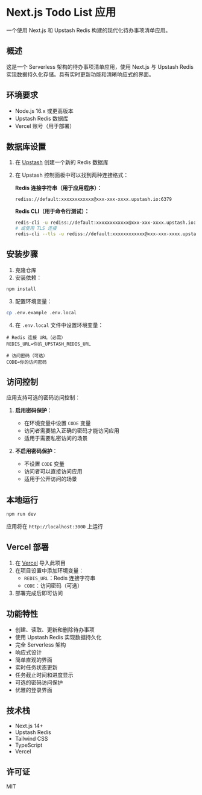 # Next.js Todo List 应用

一个使用 Next.js 和 Upstash Redis 构建的现代化待办事项清单应用。

## 概述

这是一个 Serverless 架构的待办事项清单应用，使用 Next.js 与 Upstash Redis 实现数据持久化存储。具有实时更新功能和清晰响应式的界面。

## 环境要求

- Node.js 16.x 或更高版本
- Upstash Redis 数据库
- Vercel 账号（用于部署）

## 数据库设置

1. 在 [Upstash](https://upstash.com/) 创建一个新的 Redis 数据库
2. 在 Upstash 控制面板中可以找到两种连接格式：

   **Redis 连接字符串（用于应用程序）：**
   ```
   rediss://default:xxxxxxxxxxxx@xxx-xxx-xxxx.upstash.io:6379
   ```

   **Redis CLI（用于命令行测试）：**
   ```bash
   redis-cli -u rediss://default:xxxxxxxxxxxx@xxx-xxx-xxxx.upstash.io:6379
   # 或使用 TLS 连接
   redis-cli --tls -u rediss://default:xxxxxxxxxxxx@xxx-xxx-xxxx.upstash.io:6379
   ```

## 安装步骤

1. 克隆仓库
2. 安装依赖：
```bash
npm install
```

3. 配置环境变量：
```bash
cp .env.example .env.local
```

4. 在 `.env.local` 文件中设置环境变量：
```env
# Redis 连接 URL（必需）
REDIS_URL=你的_UPSTASH_REDIS_URL

# 访问密码（可选）
CODE=你的访问密码
```

## 访问控制

应用支持可选的密码访问控制：

1. **启用密码保护**：
   - 在环境变量中设置 `CODE` 变量
   - 访问者需要输入正确的密码才能访问应用
   - 适用于需要私密访问的场景

2. **不启用密码保护**：
   - 不设置 `CODE` 变量
   - 访问者可以直接访问应用
   - 适用于公开访问的场景

## 本地运行

```bash
npm run dev
```

应用将在 `http://localhost:3000` 上运行

## Vercel 部署

1. 在 [Vercel](https://vercel.com) 导入此项目
2. 在项目设置中添加环境变量：
   - `REDIS_URL`：Redis 连接字符串
   - `CODE`：访问密码（可选）
3. 部署完成后即可访问

## 功能特性

- 创建、读取、更新和删除待办事项
- 使用 Upstash Redis 实现数据持久化
- 完全 Serverless 架构
- 响应式设计
- 简单直观的界面
- 实时任务状态更新
- 任务截止时间和进度显示
- 可选的密码访问保护
- 优雅的登录界面

## 技术栈

- Next.js 14+
- Upstash Redis
- Tailwind CSS
- TypeScript
- Vercel

## 许可证

MIT 